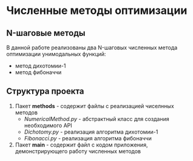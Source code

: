 # Численные методы оптимизации
## N-шаговые методы
В данной работе реализованы два N-шаговых численных метода оптимизации унимодальных функций:
* метод дихотомии-1
* метод фибоначчи
## Структура проекта
1. Пакет **methods** - содержит файлы с реализацией чиселнных методов
   * *NumericalMethod.py* - абстрактный класс для создания необходимого API
   * *Dichotomy.py* - реализация алгоритма дихотомии-1
   * *Fibonacci.py* - реализация алгоритма фибоначчи
2. Пакет **main** - содержит файл с кодом приложения, демонстрирующего работу численных методов
